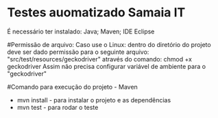 # Testes auomatizado Samaia IT

É necessário ter instalado:
Java; Maven; IDE Eclipse

#Permissão de arquivo:
Caso use o Linux: dentro do diretório do projeto deve ser dado permissão para o seguinte arquivo: "src/test/resources/geckodriver" através do comando: chmod +x geckodriver
Assim não precisa configurar variável de ambiente para o "geckodriver"

#Comando para execução do projeto - Maven
- mvn install - para instalar o projeto e as dependências
- mvn test - para rodar o teste



